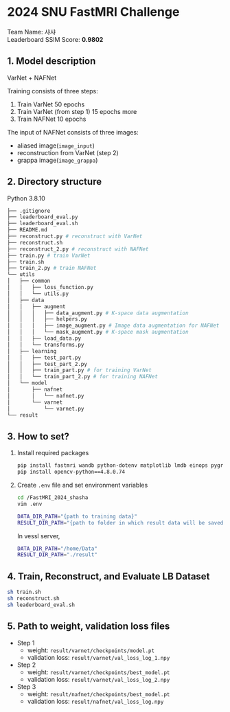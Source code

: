 # 2024 SNU FastMRI Challenge
Team Name: 샤샤  
Leaderboard SSIM Score: **0.9802**

## 1. Model description
VarNet + NAFNet

Training consists of three steps:
1. Train VarNet 50 epochs
2. Train VarNet (from step 1) 15 epochs more
3. Train NAFNet 10 epochs

The input of NAFNet consists of three images:   
- aliased image(`image_input`)
- reconstruction from VarNet (step 2)
- grappa image(`image_grappa`)

## 2. Directory structure
Python 3.8.10

```bash
├── .gitignore
├── leaderboard_eval.py
├── leaderboard_eval.sh
├── README.md
├── reconstruct.py # reconstruct with VarNet
├── reconstruct.sh 
├── reconstruct_2.py # reconstruct with NAFNet
├── train.py # train VarNet
├── train.sh
├── train_2.py # train NAFNet
└── utils
│   ├── common
│   │   ├── loss_function.py
│   │   └── utils.py
│   ├── data
│   │   ├── augment
│   │   │   ├── data_augment.py # K-space data augmentation
│   │   │   ├── helpers.py
│   │   │   ├── image_augment.py # Image data augmentation for NAFNet
│   │   │   └── mask_augment.py # K-space mask augmentation
│   │   ├── load_data.py
│   │   └── transforms.py
│   ├── learning
│   │   ├── test_part.py
│   │   ├── test_part_2.py
│   │   ├── train_part.py # for training VarNet
│   │   └── train_part_2.py # for training NAFNet
│   └── model
│       ├── nafnet
│       │   └── nafnet.py
│       └── varnet
│           └── varnet.py
└── result
```

## 3. How to set?
1. Install required packages
     ```bash
     pip install fastmri wandb python-dotenv matplotlib lmdb einops pygrappa
     pip install opencv-python==4.8.0.74
     ```
    
2. Create `.env` file and set environment variables
   ```bash
   cd /FastMRI_2024_shasha
   vim .env
   ```
   ```bash
   DATA_DIR_PATH="{path to training data}"
   RESULT_DIR_PATH="{path to folder in which result data will be saved}"
   ```
   In vessl server,
   ```bash
   DATA_DIR_PATH="/home/Data"
   RESULT_DIR_PATH="./result"
   ```

## 4. Train, Reconstruct, and Evaluate LB Dataset
```bash
sh train.sh
sh reconstruct.sh
sh leaderboard_eval.sh
```

## 5. Path to weight, validation loss files
- Step 1
     - weight: `result/varnet/checkpoints/model.pt`
     - validation loss: `result/varnet/val_loss_log_1.npy`    
- Step 2
     - weight: `result/varnet/checkpoints/best_model.pt`
     - validation loss: `result/varnet/val_loss_log_2.npy`
- Step 3
     - weight: `result/nafnet/checkpoints/best_model.pt`
     - validation loss: `result/nafnet/val_loss_log.npy`
